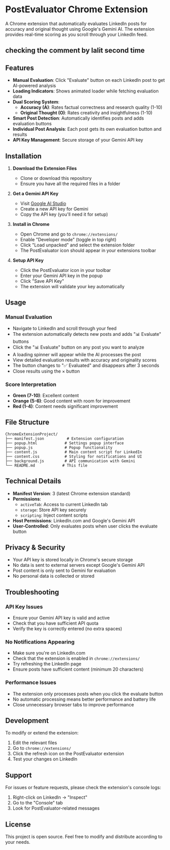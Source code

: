 # PostEvaluator Chrome Extension

A Chrome extension that automatically evaluates LinkedIn posts for accuracy and original thought using Google's Gemini AI. The extension provides real-time scoring as you scroll through your LinkedIn feed.
## checking the comment by lalit second time

## Features

- **Manual Evaluation**: Click "Evaluate" button on each LinkedIn post to get AI-powered analysis
- **Loading Indicators**: Shows animated loader while fetching evaluation data
- **Dual Scoring System**: 
  - **Accuracy (A)**: Rates factual correctness and research quality (1-10)
  - **Original Thought (O)**: Rates creativity and insightfulness (1-10)
- **Smart Post Detection**: Automatically identifies posts and adds evaluation buttons
- **Individual Post Analysis**: Each post gets its own evaluation button and results
- **API Key Management**: Secure storage of your Gemini API key

## Installation

1. **Download the Extension Files**
   - Clone or download this repository
   - Ensure you have all the required files in a folder

2. **Get a Gemini API Key**
   - Visit [Google AI Studio](https://makersuite.google.com/app/apikey)
   - Create a new API key for Gemini
   - Copy the API key (you'll need it for setup)

3. **Install in Chrome**
   - Open Chrome and go to `chrome://extensions/`
   - Enable "Developer mode" (toggle in top right)
   - Click "Load unpacked" and select the extension folder
   - The PostEvaluator icon should appear in your extensions toolbar

4. **Setup API Key**
   - Click the PostEvaluator icon in your toolbar
   - Enter your Gemini API key in the popup
   - Click "Save API Key"
   - The extension will validate your key automatically

## Usage

### Manual Evaluation
- Navigate to LinkedIn and scroll through your feed
- The extension automatically detects new posts and adds "📊 Evaluate" buttons
- Click the "📊 Evaluate" button on any post you want to analyze
- A loading spinner will appear while the AI processes the post
- View detailed evaluation results with accuracy and originality scores
- The button changes to "✅ Evaluated" and disappears after 3 seconds
- Close results using the × button

### Score Interpretation
- **Green (7-10)**: Excellent content
- **Orange (5-6)**: Good content with room for improvement  
- **Red (1-4)**: Content needs significant improvement

## File Structure

```
ChromeExtensionProject/
├── manifest.json          # Extension configuration
├── popup.html            # Settings popup interface
├── popup.js              # Popup functionality
├── content.js            # Main content script for LinkedIn
├── content.css           # Styling for notifications and UI
├── background.js         # API communication with Gemini
└── README.md            # This file
```

## Technical Details

- **Manifest Version**: 3 (latest Chrome extension standard)
- **Permissions**: 
  - `activeTab`: Access to current LinkedIn tab
  - `storage`: Store API key securely
  - `scripting`: Inject content scripts
- **Host Permissions**: LinkedIn.com and Google's Gemini API
- **User-Controlled**: Only evaluates posts when user clicks the evaluate button

## Privacy & Security

- Your API key is stored locally in Chrome's secure storage
- No data is sent to external servers except Google's Gemini API
- Post content is only sent to Gemini for evaluation
- No personal data is collected or stored

## Troubleshooting

### API Key Issues
- Ensure your Gemini API key is valid and active
- Check that you have sufficient API quota
- Verify the key is correctly entered (no extra spaces)

### No Notifications Appearing
- Make sure you're on LinkedIn.com
- Check that the extension is enabled in `chrome://extensions/`
- Try refreshing the LinkedIn page
- Ensure posts have sufficient content (minimum 20 characters)

### Performance Issues
- The extension only processes posts when you click the evaluate button
- No automatic processing means better performance and battery life
- Close unnecessary browser tabs to improve performance

## Development

To modify or extend the extension:

1. Edit the relevant files
2. Go to `chrome://extensions/`
3. Click the refresh icon on the PostEvaluator extension
4. Test your changes on LinkedIn

## Support

For issues or feature requests, please check the extension's console logs:
1. Right-click on LinkedIn → "Inspect"
2. Go to the "Console" tab
3. Look for PostEvaluator-related messages

## License

This project is open source. Feel free to modify and distribute according to your needs.

